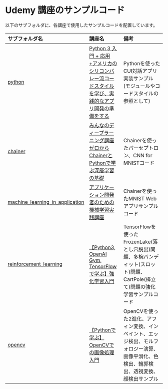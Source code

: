 # Udemy 講座のサンプルコード

以下のサブフォルダに、各講座で使用したサンプルコードを配置しています。

|サブフォルダ名|講座名|備考|
|:---------|:-----|:---|
| [python](http://pandagit.exa-corp.co.jp/89004/ai_samples/tree/master/udemy/python) | [Python 3 入門 + 応用 +アメリカのシリコンバレー流コードスタイルを学び、実践的なアプリ開発の準備をする](https://www.udemy.com/python-beginner/learn/v4/) | Pythonを使ったCUI対話アプリ実装サンプル(モジュールやコードスタイルの参照として) |
| [chainer](http://pandagit.exa-corp.co.jp/89004/ai_samples/tree/master/udemy/chainer) | [みんなのディープラーニング講座 ゼロからChainerとPythonで学ぶ深層学習の基礎](https://www.udemy.com/deep-learning/learn/v4/overview) | Chainerを使ったパーセプトロン、CNN for MNISTコード |
| [machine_learning_in_application](http://pandagit.exa-corp.co.jp/89004/ai_samples/tree/master/udemy/machine_learning_in_application) | [アプリケーション開発者のための機械学習実践講座](https://www.udemy.com/ml_for_app_developers/learn/v4/overview) | Chainerを使ったMNIST Webアプリサンプルコード|
| [reinforcement_learning](http://pandagit.exa-corp.co.jp/89004/ai_samples/tree/master/udemy/reinforcement_learning) | [【Python3, OpenAI Gym, TensorFlowで学ぶ】強化学習入門](https://www.udemy.com/tensorflow_reinforce/learn/v4/overview) | TensorFlowを使ったFrozenLake(落とし穴脱出)問題、多椀バンディット(スロット)問題、CartPole(棒立て)問題の強化学習サンプルコード |
| [opencv](http://pandagit.exa-corp.co.jp/89004/ai_samples/tree/master/udemy/opencv) | [【Pythonで学ぶ】OpenCVでの画像処理入門](https://www.udemy.com/pythonopencv/learn/v4/overview) | OpenCVを使った2進化、アフィン変換、インペイント、エッジ検出、モルフォロジー演算、画像平滑化、色検出、輪郭検出、透視変換、顔検出サンプル |

